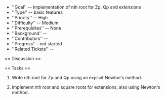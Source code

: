  * ''Goal'' -- Implementation of nth root for Zp, Qp and extensions 
 * ''Type'' -- basic features
 * ''Priority'' -- High
 * ''Difficulty'' -- Medium
 * ''Prerequisites'' -- None
 * ''Background'' -- 
 * ''Contributors'' -- 
 * ''Progress'' - not started
 * ''Related Tickets'' -- 

== Discussion ==

== Tasks ==

 1. Write nth root for Zp and Qp using an explicit Newton's method.

 1. Implement nth root and square roots for extensions, also using Newton's method.
